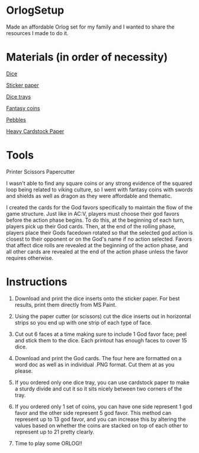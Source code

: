 # OrlogSetup
Made an affordable Orlog set for my family and I wanted to share the resources I made to do it. 

# Materials (in order of necessity)
[Dice](https://www.amazon.com/gp/product/B07N7Y4RPW/ref=ppx_yo_dt_b_asin_image_o04_s00?ie=UTF8&psc=1 "From Amazon")

[Sticker paper](https://www.amazon.com/gp/product/B07T1HRYL5/ref=ppx_yo_dt_b_asin_image_o03_s00?ie=UTF8&psc=1 "From Amazon")

[Dice trays](https://www.amazon.com/gp/product/B07MYQZG4M/ref=ppx_yo_dt_b_asin_image_o02_s00?ie=UTF8&psc=1 "From Amazon")

[Fantasy coins](https://www.amazon.com/gp/product/B07ZPGTW96/ref=ppx_yo_dt_b_asin_image_o02_s00?ie=UTF8&psc=1 "From Amazon")

[Pebbles](https://www.amazon.com/gp/product/B074N8X3GQ/ref=ppx_yo_dt_b_asin_image_o02_s00?ie=UTF8&psc=1 "From Amazon")

[Heavy Cardstock Paper](https://www.amazon.com/Neenah-Cardstock-Heavy-Weight-Brightness-91437/dp/B07D4YF3K4/ref=sr_1_6?dchild=1&keywords=cardstock+paper&qid=1605891777&sr=8-6 "From Amazon")

# Tools
Printer
Scissors
Papercutter

I wasn't able to find any square coins or any strong evidence of the squared loop being related to viking culture, so I went with fantasy coins with swords and shields as well as dragon as they were affordable and thematic. 

I created the cards for the God favors specifically to maintain the flow of the game structure. Just like in AC:V, players must choose their god favors before the action phase begins. To do this, at the beginning of each turn, players pick up their God cards. Then, at the end of the rolling phase, players place their Gods facedown rotated so that the selected god action is closest to their opponent or on the God's name if no action selected. Favors that affect dice rolls are revealed at the beginning of the action phase, and all other cards are revealed at the end of the action phase unless the favor requires otherwise. 

# Instructions
1. Download and print the dice inserts onto the sticker paper. For best results, print them directly from MS Paint.

2. Using the paper cutter (or scissors) cut the dice inserts out in horizontal strips so you end up with one strip of each type of face.

3. Cut out 6 faces at a time making sure to include 1 God favor face; peel and stick them to the dice. Each printout has enough faces to cover 15 dice.

4. Download and print the God cards. The four here are formatted on a word doc as well as in individual .PNG format. Cut them at as you please.

5. If you ordered only one dice tray, you can use cardstock paper to make a sturdy divide and cut it so it sits nicely between two corners of the tray.

6. If you ordered only 1 set of coins, you can have one side represent 1 god favor and the other side represent 5 god favor. This method can represent up to 13 god favor, and you can increase this by altering the values based on whether the coins are stacked on top of each other to represent up to 21 pretty clearly. 

7. Time to play some ORLOG!!
